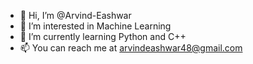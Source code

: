 - 👋 Hi, I’m @Arvind-Eashwar
- 👀 I’m interested in Machine Learning
- 🌱 I’m currently learning Python and C++
- 📫 You can reach me at arvindeashwar48@gmail.com

<!---
Arvind-Eashwar/Arvind-Eashwar is a ✨ special ✨ repository because its `README.md` (this file) appears on your GitHub profile.
You can click the Preview link to take a look at your changes.
--->
